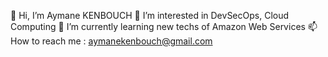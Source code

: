  👋 Hi, I’m Aymane KENBOUCH 
 👀 I’m interested in DevSecOps, Cloud Computing
 🌱 I’m currently learning new techs of Amazon Web Services
 📫 How to reach me : aymanekenbouch@gmail.com

 


<!---
AymaneK24/AymaneK24 is a ✨ special ✨ repository because its `README.md` (this file) appears on your GitHub profile.
You can click the Preview link to take a look at your changes.
--->
